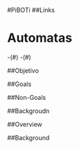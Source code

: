 #PiBOTi
##Links
# Automatas
-(#)
-(#)

##Objetivo

##Goals

##Non-Goals

##Backgroudn

##Overview

##Background

